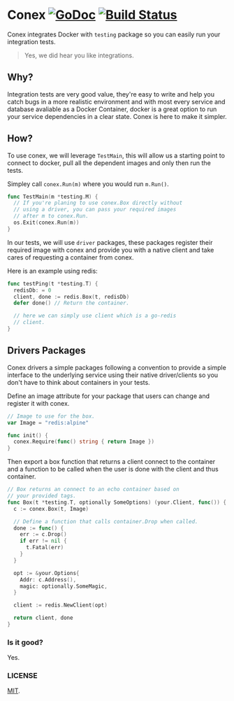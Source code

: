 # Conex [![GoDoc](https://img.shields.io/badge/godoc-reference-blue.svg?style=flat-square)](https://godoc.org/github.com/omeid/conex)  [![Build Status](https://travis-ci.org/omeid/conex.svg?branch=master)](https://travis-ci.org/omeid/conex)
Conex integrates Docker with `testing` package so you can easily run your integration tests.

> Yes, we did hear you like integrations.

## Why?

Integration tests are very good value, they're easy to write and help you catch bugs in a more realistic environment and with most every service and database avaliable as a Docker Container, docker is a great option to run your service dependencies in a clear state. Conex is here to make it simpler. 


## How?

To use conex, we will leverage `TestMain`, this will allow us a starting point to connect to docker, pull all the dependent images and only then run the tests.

Simpley call `conex.Run(m)` where you would run `m.Run()`.
```go
func TestMain(m *testing.M) {
  // If you're planing to use conex.Box directly without
  // using a driver, you can pass your required images
  // after m to conex.Run.
  os.Exit(conex.Run(m))
}
```

In our tests, we will use `driver` packages, these packages register their required image with conex and provide you with a native client and take cares of requesting a container from conex.

Here is an example using redis:

```go
func testPing(t *testing.T) {
  redisDb: = 0
  client, done := redis.Box(t, redisDb)
  defer done() // Return the container.

  // here we can simply use client which is a go-redis
  // client.
}
```



## Drivers Packages

Conex drivers a simple packages following a convention to provide a simple interface
to the underlying service using their native driver/clients so you don't have to think about containers in your tests.

Define an image attribute for your package that users can change and register it with conex.

```go
// Image to use for the box.
var Image = "redis:alpine"

func init() {
  conex.Require(func() string { return Image })
}
```

Then export a box function that returns a client connect to the container and a function to be called when the user is done with the client and thus container.

```go
// Box returns an connect to an echo container based on
// your provided tags.
func Box(t *testing.T, optionally SomeOptions) (your.Client, func()) {
  c := conex.Box(t, Image)

  // Define a function that calls container.Drop when called.
  done := func() {
    err := c.Drop()
    if err != nil {
      t.Fatal(err)
    }
  }

  opt := &your.Options{
    Addr: c.Address(),
    magic: optionally.SomeMagic,
  }

  client := redis.NewClient(opt)

  return client, done
}

```

### Is it good?
Yes.

### LICENSE
  [MIT](LICENSE).
